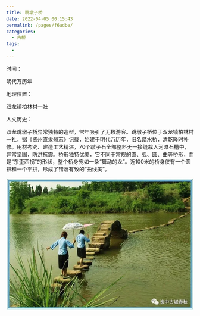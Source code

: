 ```yaml
---
title: 跳墩子桥
date: 2022-04-05 00:15:43
permalink: /pages/f6adbe/
categories:
  - 古桥
tags:
  - 
---
```

时间：

明代万历年

地理位置：

双龙镇柏林村一社

人文历史：

双龙跳墩子桥异常独特的造型，常年吸引了无数游客。跳墩子桥位于双龙镇柏林村一社，据《资州直隶州志》记载，始建于明代万历年，旧名踏水桥，清乾隆时补修。用材考究、建造工艺精湛，70个蹾子石全部整料无一接缝栽入河滩石槽中，异常坚固，防洪抗震。桥形独特优美，它不同于常规的直、弧、圆、曲等桥形，而是“东歪西拐”的形状，整个桥身宛如一条“舞动的龙”。近100米的桥身仅有一个圆拱和一个平拱，形成了错落有致的“曲线美”。

![跳墩子桥](/img/photo/47.jpg)

